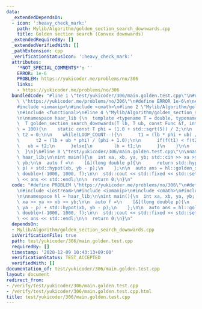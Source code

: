 ```yaml
---
data:
  _extendedDependsOn:
  - icon: ':heavy_check_mark:'
    path: Mylib/Algorithm/golden_section_search_downwards.cpp
    title: Golden section search (Convex downwards)
  _extendedRequiredBy: []
  _extendedVerifiedWith: []
  _pathExtension: cpp
  _verificationStatusIcon: ':heavy_check_mark:'
  attributes:
    '*NOT_SPECIAL_COMMENTS*': ''
    ERROR: 1e-6
    PROBLEM: https://yukicoder.me/problems/no/306
    links:
    - https://yukicoder.me/problems/no/306
  bundledCode: "#line 1 \"test/yukicoder/306/main.golden.test.cpp\"\n#define PROBLEM\
    \ \"https://yukicoder.me/problems/no/306\"\n#define ERROR 1e-6\n\n#include <iostream>\n\
    #include <iomanip>\n#include <cmath>\n#line 2 \"Mylib/Algorithm/golden_section_search_downwards.cpp\"\
    \n#include <functional>\n#line 4 \"Mylib/Algorithm/golden_section_search_downwards.cpp\"\
    \n\nnamespace haar_lib {\n  template <typename T = double, typename Func = std::function<T(T)>>\n\
    \  T golden_section_search_downwards(T lb, T ub, const Func &f, int LOOP_COUNT\
    \ = 100){\n    static const T phi = (1.0 + std::sqrt(5)) / 2;\n\n    T t1 = 0,\
    \ t2 = 0;\n\n    while(LOOP_COUNT--){\n      t1 = (lb * phi + ub) / (phi + 1.0);\n\
    \      t2 = (lb + ub * phi) / (phi + 1.0);\n\n      if(f(t1) < f(t2)){\n     \
    \   ub = t2;\n      }else{\n        lb = t1;\n      }\n    }\n\n    return lb;\n\
    \  }\n}\n#line 8 \"test/yukicoder/306/main.golden.test.cpp\"\n\nnamespace hl =\
    \ haar_lib;\n\nint main(){\n  int xa, xb, ya, yb; std::cin >> xa >> ya >> xb >>\
    \ yb;\n\n  auto f =\n    [&](long double p){\n      return std::hypot(xa, ya -\
    \ p) + std::hypot(xb, yb - p);\n    };\n\n  auto ans = hl::golden_section_search_downwards<long\
    \ double>(-1000, 1000, f);\n\n  std::cout << std::fixed << std::setprecision(12)\
    \ << ans << std::endl;\n\n  return 0;\n}\n"
  code: "#define PROBLEM \"https://yukicoder.me/problems/no/306\"\n#define ERROR 1e-6\n\
    \n#include <iostream>\n#include <iomanip>\n#include <cmath>\n#include \"Mylib/Algorithm/golden_section_search_downwards.cpp\"\
    \n\nnamespace hl = haar_lib;\n\nint main(){\n  int xa, xb, ya, yb; std::cin >>\
    \ xa >> ya >> xb >> yb;\n\n  auto f =\n    [&](long double p){\n      return std::hypot(xa,\
    \ ya - p) + std::hypot(xb, yb - p);\n    };\n\n  auto ans = hl::golden_section_search_downwards<long\
    \ double>(-1000, 1000, f);\n\n  std::cout << std::fixed << std::setprecision(12)\
    \ << ans << std::endl;\n\n  return 0;\n}\n"
  dependsOn:
  - Mylib/Algorithm/golden_section_search_downwards.cpp
  isVerificationFile: true
  path: test/yukicoder/306/main.golden.test.cpp
  requiredBy: []
  timestamp: '2020-12-09 10:43:13+09:00'
  verificationStatus: TEST_ACCEPTED
  verifiedWith: []
documentation_of: test/yukicoder/306/main.golden.test.cpp
layout: document
redirect_from:
- /verify/test/yukicoder/306/main.golden.test.cpp
- /verify/test/yukicoder/306/main.golden.test.cpp.html
title: test/yukicoder/306/main.golden.test.cpp
---
```

